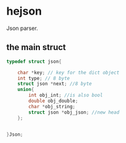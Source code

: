 # hejson
Json parser.
## the main struct
```c
typedef struct json{

    char *key; // key for the dict object
    int type; // 8 byte
    struct json *next; //8 byte
    union{  
        int obj_int; //is also bool
        double obj_double;
        char *obj_string;
        struct json *obj_json; //new head 
    };


}Json;

```
